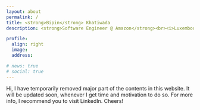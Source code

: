 ```yaml
---
layout: about
permalink: /
title: <strong>Bipin</strong> Khatiwada
description: <strong>Software Engineer @ Amazon</strong><br><i>Luxembourg City, Luxembourg</i>

profile:
  align: right
  image: 
  address: 

# news: true
# social: true
---
```

Hi, I have temporarily removed major part of the contents in this website. It will be updated soon, whenever I get time and motivation to do so. For more info, I recommend you to visit LinkedIn. Cheers!





